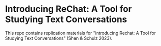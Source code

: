 # Introducing ReChat: A Tool for Studying Text Conversations
This repo contains replication materials for "Introducing Rechat: A Tool for Studying Text Conversations" (Shen &amp; Schulz 2023).
